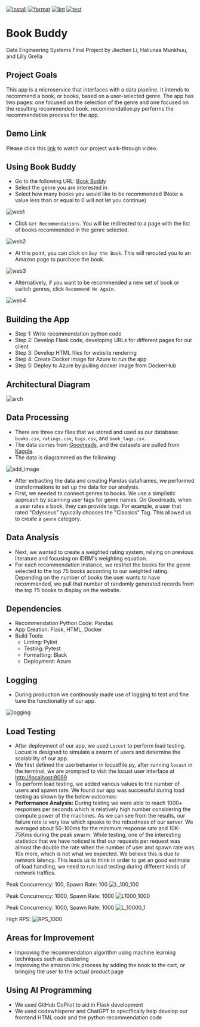 [![install](https://github.com/nogibjj/Final_LG_JL_KM/actions/workflows/install.yml/badge.svg)](https://github.com/nogibjj/Final_LG_JL_KM/actions/workflows/install.yml) [![format](https://github.com/nogibjj/Final_LG_JL_KM/actions/workflows/format.yml/badge.svg)](https://github.com/nogibjj/Final_LG_JL_KM/actions/workflows/format.yml) [![lint](https://github.com/nogibjj/Final_LG_JL_KM/actions/workflows/lint.yml/badge.svg)](https://github.com/nogibjj/Final_LG_JL_KM/actions/workflows/lint.yml)  [![test](https://github.com/nogibjj/Final_LG_JL_KM/actions/workflows/test.yml/badge.svg)](https://github.com/nogibjj/Final_LG_JL_KM/actions/workflows/test.yml)

# Book Buddy

Data Engineering Systems Final Project by Jiechen Li, Haliunaa Munkhuu, and Lilly Grella

## Project Goals

This app is a microservice that interfaces with a data pipeline. It intends to recommend a book, or books, based on a user-selected genre.
The app has two pages: one focused on the selection of the genre and one focused on the resulting recommended book.
recommendation.py performs the recommendation process for the app.

## Demo Link

Please click this [link](https://youtu.be/SxbY_kcvkrA) to watch our project walk-through video.

## Using Book Buddy

* Go to the following URL: [Book Buddy](https://bookbuddy3.azurewebsites.net/)
* Select the genre you are interested in
* Select how many books you would like to be recommended (Note: a value less than or equal to 0 will not let you continue)

![web1](imgs/web1.png)

* Click `Get Recommendations`. You will be redirected to a page with the list of books recommended in the genre selected.

![web2](imgs/web2.png)

* At this point, you can click on `Buy the Book`. This will rerouted you to an Amazon page to purchase the book.

![web3](imgs/web3.png)

* Alternatively, if you want to be recommended a new set of book or switch genres, click `Recommend Me Again`.

![web4](imgs/web4.png)

## Building the App

* Step 1: Write recommendation python code
* Step 2: Develop Flask code, developing URLs for different pages for our client
* Step 3: Develop HTML files for website rendering
* Step 4: Create Docker image for Azure to run the app
* Step 5: Deploy to Azure by pulling docker image from DockerHub

## Architectural Diagram

![arch](imgs/archDiagram.drawio.png)

## Data Processing

* There are three csv files that we stored and used as our database: ``books.csv``, ``ratings.csv``, ``tags.csv``, and ``book_tags.csv``.
* The data comes from [Goodreads](https://www.goodreads.com/), and the datasets are pulled from [Kaggle](https://www.kaggle.com/).
* The data is diagrammed as the following:

![add_image](imgs/add_image.png)

* After extracting the data and creating Pandas dataframes, we performed transformations to set up the data for our analysis.
* First, we needed to connect genres to books. We use a simplistic approach by scanning user tags for genre names. On Goodreads, when a user rates a book, they can provide tags. For example, a user that rated "Odysseus" typically chooses the "Classics" Tag. This allowed us to create a `genre` category.

## Data Analysis

* Next, we wanted to create a weighted rating system, relying on previous literature and focusing on IDBM's weighting equation.
* For each recommendation instance, we restrict the books for the genre selected to the top 75 books according to our weighted rating. Depending on the number of books the user wants to have recommended, we pull that number of randomly generated records from the top 75 books to display on the website.

## Dependencies

* Recommendation Python Code: Pandas
* App Creation: Flask, HTML, Docker
* Build Tools:
  * Linting: Pylint
  * Testing: Pytest
  * Formatting: Black
  * Deployment: Azure

## Logging

* During production we continously made use of logging to test and fine tune the functionality of our app.
  
![logging](imgs/logging.png)

## Load Testing

* After deployment of our app, we used `Locust` to perform load testing. Locust is designed to simulate a swarm of users and determine the scalability of our app.
* We first defined the userbehavior in locustfile.py, after running `locust` in the terminal, we are prompted to visit the locust user interface at <http://localhost:8089>
* To perform load testing, we added various values to the number of users and spawn rate. We found our app was successful during load testing as shown by the below outcomes:
* **Performance Analysis:** During testing we were able to reach 1000+ responses per seconds which is relatively high number considering the compute power of the machines. As we can see from the results, our failure rate is very low which speaks to the robustness of our server. We averaged about 50-100ms for the minimum response rate and 10K-75Kms during the peak swarm. While testing, one of the interesting statistics that we have noticed is that our requests per request was almost the double the rate when the number of user and spawn rate was 10x more, which is not what we expected. We believe this is due to network latency. This leads us to think in order to get an good estimate of load handling, we need to run load testing during different kinds of network traffics.

Peak Concurrency: 100, Spawn Rate: 100
![L_100_100](imgs/L_100_100.png)

Peak Concurrency: 1000, Spawn Rate: 1000
![L1000_1000](imgs/L1000_1000.png)

Peak Concurrency: 1000, Spawn Rate: 1000
![L_10000_1](imgs/L_10000_1.png)

High RPS:
![RPS_1000](imgs/RPS_1000+.png)

## Areas for Improvement

* Improving the recommendation algorithm using machine learning techniques such as clustering
* Improving the amazon link process by adding the book to the cart, or bringing the user to the actual product page

## Using AI Programming

* We used GitHub CoPilot to aid in Flask development
* We used codewhisperer and ChatGPT to specifically help develop our frontend HTML code and the python recommendation code
